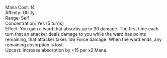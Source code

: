 Mana Cost: 14  
Affinity: Utility  
Range: Self  
Concentration: Yes (5 turns)  
Effect: You gain a ward that absorbs up to 30 damage. The first time each turn that an attacker deals damage to you while the ward has points remaining, that attacker takes 1d6 Force damage. When the ward ends, any remaining absorption is lost.  
Upcast: Increase absorption by +15 per x2 Mana.